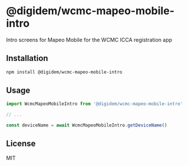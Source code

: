 # @digidem/wcmc-mapeo-mobile-intro

Intro screens for Mapeo Mobile for the WCMC ICCA registration app

## Installation

```sh
npm install @digidem/wcmc-mapeo-mobile-intro
```

## Usage

```js
import WcmcMapeoMobileIntro from '@digidem/wcmc-mapeo-mobile-intro'

// ...

const deviceName = await WcmcMapeoMobileIntro.getDeviceName()
```

## License

MIT
